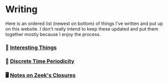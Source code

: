 # Writing

Here is an ordered list (newest on bottom) of things I've written and
put up on this website. I don't really intend to keep these updated
and put them together mostly because I enjoy the process.

### 🌳 [Interesting Things](interesting-things.md.html)
### 🧮 [Discrete Time Periodicity](dt-periodicity.md.html)
### 🖥️  [Notes on Zeek's Closures](closure-notes.md.html)
